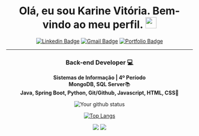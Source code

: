 <h1 align="center"> Olá, eu sou <strong>Karine Vitória</strong>. Bem-vindo ao meu perfil.
<img src="https://media.giphy.com/media/hvRJCLFzcasrR4ia7z/giphy.gif" width="30px"></h1>

<div align="center">
  
[![Linkedin Badge](https://img.shields.io/badge/-Linkedin-6633cc?style=flat-square&logo=Linkedin&logoColor=white&color=black&link=www.linkedin.com/in/karinevfalves/)](www.linkedin.com/in/karinevfalves/)
[![Gmail Badge](https://img.shields.io/badge/-Gmail-c14438?style=flat-square&logo=Gmail&color=black&logoColor=white&link=mailto:karinevfalves@gmail.com)](mailto:karinevfalves@gmail.com)
[![Portfolio Badge](https://img.shields.io/badge/-Portfólio-6633cc?style=flat-square&logo=DTube&logoColor=white&color=black&link=https://portfolio-karine.herokuapp.com/)](https://portfolio-karine.herokuapp.com/)

</div>

<hr>

<h3 align="center"><strong> Back-end </strong> Developer 💻</h3>

<p align="center">
  <strong>Sistemas de Informação | 4º Período</strong><br>
  <strong>MongoDB, SQL Server</strong>📚<br>
  <strong>Java, Spring Boot, Python, Git/Github, Javascript, HTML, CSS</strong>🚀<br>
</p>

<div align="center">

![Your github status](https://github-readme-stats.vercel.app/api?username=karinevitoria&show_icons=true&theme=dark)

[![Top Langs](https://github-readme-stats.vercel.app/api/top-langs/?username=karinevitoria&layout=compact&theme=dark)](https://github.com/felipecastrosales/github-readme-stats)
  </div>

<div align="center">
  <a href="#" alt="Gmail">
  <img src="https://img.shields.io/badge/-Gmail-FF0000?style=flat-square&labelColor=FF0000&logo=gmail&logoColor=white&link=<a href=mailto:<nowiki>karinevfalves@gmail.com?subject="link HTML"" /></a>

  <a href="#" alt="Linkedin">
  <img src="https://img.shields.io/badge/-Linkedin-0e76a8?style=flat-square&logo=Linkedin&logoColor=white&link=www.linkedin.com/in/karinevfalves/" /></a>
 
